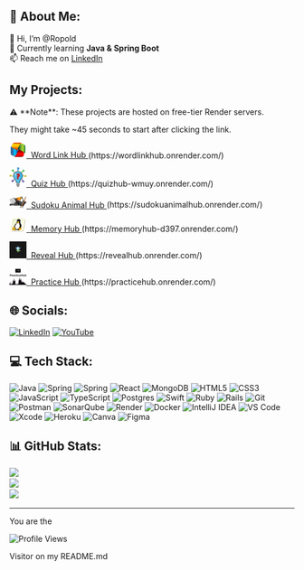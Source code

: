 ## 💫 About Me:
👋 Hi, I’m @Ropold  
🌱 Currently learning **Java & Spring Boot**  
📫 Reach me on [LinkedIn](https://www.linkedin.com/in/ropold)

## My Projects:
<p>⚠️ **Note**: These projects are hosted on free-tier Render servers.</p> 
<p>They might take ~45 seconds to start after clicking the link.</p>

<p>
  <a href="https://wordlinkhub.onrender.com/">
    <img src="https://github.com/Ropold/WordLinkHub/blob/master/frontend/src/assets/logo-word-link.jpg?raw=true" alt="Word Link Logo" width="30"/>&nbsp;
    Word Link Hub
  </a> (https://wordlinkhub.onrender.com/)
</p>

<p>
  <a href="https://quizhub-wmuy.onrender.com/">
    <img src="https://github.com/Ropold/QuizHub/blob/master/frontend/src/assets/quiz-logo-header.jpg?raw=true" alt="Quiz Hub Logo" width="30"/>&nbsp;
    Quiz Hub
  </a> (https://quizhub-wmuy.onrender.com/)
</p>

<p>
  <a href="https://sudokuanimalhub.onrender.com/">
    <img src="https://github.com/Ropold/SudokuAnimalHub/blob/master/frontend/src/assets/Small-Sudoko-Logo.jpg?raw=true" alt="Sudoku Animal Hub Logo" width="30"/>&nbsp;
    Sudoku Animal Hub
  </a> (https://sudokuanimalhub.onrender.com/)
</p>

<p>
  <a href="https://memoryhub-d397.onrender.com/">
    <img src="https://github.com/Ropold/MemoryHub/blob/master/frontend/src/assets/MemoryHub-logo-single.jpg?raw=true" alt="Memory Hub Logo" width="30"/>&nbsp;
    Memory Hub
  </a> (https://memoryhub-d397.onrender.com/)
</p>

<p>
  <a href="https://revealhub.onrender.com/">
    <img src="https://github.com/Ropold/RevealHub/blob/master/frontend/src/assets/Reveal-pic.jpg?raw=true" alt="Reveal Hub Logo" width="30"/>&nbsp;
    Reveal Hub
  </a> (https://revealhub.onrender.com/)
</p>

<p>
  <a href="https://practicehub.onrender.com/">
    <img src="https://github.com/Ropold/PracticeHub/blob/master/frontend/public/PracticeHub-Logo.png?raw=true" alt="Practice Hub Logo" width="30"/>&nbsp;
    Practice Hub
  </a> (https://practicehub.onrender.com/)
</p>

## 🌐 Socials:
[![LinkedIn](https://img.shields.io/badge/LinkedIn-%230077B5.svg?logo=linkedin&logoColor=white)](https://linkedin.com/in/ropold)
[![YouTube](https://img.shields.io/badge/YouTube-%23FF0000.svg?logo=YouTube&logoColor=white)](https://www.youtube.com/channel/UCf6Rg8nzRzwLr6z8o-pXJQQ)


## 💻 Tech Stack:
![Java](https://img.shields.io/badge/java-%23ED8B00.svg?style=for-the-badge&logo=openjdk&logoColor=white) 
![Spring](https://img.shields.io/badge/Spring-Boot-%236DB33F?style=for-the-badge&logo=spring&logoColor=white)
![Spring](https://img.shields.io/badge/spring-%236DB33F.svg?style=for-the-badge&logo=spring&logoColor=white)
![React](https://img.shields.io/badge/react-%2320232a.svg?style=for-the-badge&logo=react&logoColor=%2361DAFB) 
![MongoDB](https://img.shields.io/badge/MongoDB-%234ea94b.svg?style=for-the-badge&logo=mongodb&logoColor=white) 
![HTML5](https://img.shields.io/badge/html5-%23E34F26.svg?style=for-the-badge&logo=html5&logoColor=white) 
![CSS3](https://img.shields.io/badge/css3-%231572B6.svg?style=for-the-badge&logo=css3&logoColor=white) 
![JavaScript](https://img.shields.io/badge/javascript-%23323330.svg?style=for-the-badge&logo=javascript&logoColor=%23F7DF1E) 
![TypeScript](https://img.shields.io/badge/typescript-%23007ACC.svg?style=for-the-badge&logo=typescript&logoColor=white)
![Postgres](https://img.shields.io/badge/postgres-%23316192.svg?style=for-the-badge&logo=postgresql&logoColor=white) 
![Swift](https://img.shields.io/badge/swift-F54A2A?style=for-the-badge&logo=swift&logoColor=white)
![Ruby](https://img.shields.io/badge/ruby-%23CC342D.svg?style=for-the-badge&logo=ruby&logoColor=white)
![Rails](https://img.shields.io/badge/rails-%23CC0000.svg?style=for-the-badge&logo=ruby-on-rails&logoColor=white) 
![Git](https://img.shields.io/badge/git-%23F05033.svg?style=for-the-badge&logo=git&logoColor=white) 
![Postman](https://img.shields.io/badge/Postman-FF6C37?style=for-the-badge&logo=postman&logoColor=white)
![SonarQube](https://img.shields.io/badge/SonarQube-black?style=for-the-badge&logo=sonarqube&logoColor=4E9BCD)
![Render](https://img.shields.io/badge/Render-%46E3B7.svg?style=for-the-badge&logo=render&logoColor=white)
![Docker](https://img.shields.io/badge/docker-%230db7ed.svg?style=for-the-badge&logo=docker&logoColor=white) 
![IntelliJ IDEA](https://img.shields.io/badge/IntelliJ%20IDEA-%23000000?style=for-the-badge&logo=intellijidea&logoColor=white)
![VS Code](https://img.shields.io/badge/VS%20Code-%23007ACC?style=for-the-badge&logo=visualstudiocode&logoColor=white)
![Xcode](https://img.shields.io/badge/Xcode-007ACC?style=for-the-badge&logo=Xcode&logoColor=white)
![Heroku](https://img.shields.io/badge/heroku-%23430098.svg?style=for-the-badge&logo=heroku&logoColor=white)
![Canva](https://img.shields.io/badge/Canva-%2300C4CC.svg?style=for-the-badge&logo=Canva&logoColor=white) 
![Figma](https://img.shields.io/badge/figma-%23F24E1E.svg?style=for-the-badge&logo=figma&logoColor=white) 

## 📊 GitHub Stats:
![](https://github-readme-stats.vercel.app/api?username=ropold&theme=dark&hide_border=false&include_all_commits=true&count_private=false)<br/>
![](https://github-readme-streak-stats.herokuapp.com/?user=ropold&theme=dark&hide_border=false)<br/>
![](https://github-readme-stats.vercel.app/api/top-langs/?username=ropold&theme=dark&hide_border=false&include_all_commits=true&count_private=false&layout=compact)

---
You are the

![Profile Views](https://komarev.com/ghpvc/?username=ropold&color=blue)

Visitor on my README.md
